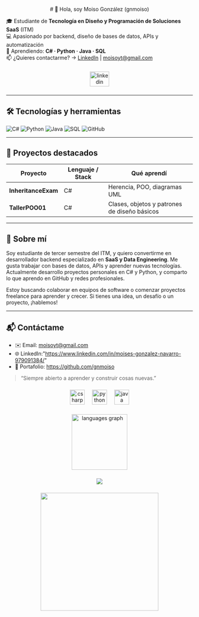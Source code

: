 <p align="center"># 👋 Hola, soy Moiso González (gnmoiso)

🎓 Estudiante de **Tecnología en Diseño y Programación de Soluciones SaaS** (ITM)  
💻 Apasionado por backend, diseño de bases de datos, APIs y automatización  
🌱 Aprendiendo: **C# · Python · Java · SQL**  
📫 ¿Quieres contactarme? -> [LinkedIn](https://www.linkedin.com/in/tuusuario) | moisoyt@gmail.com

###
<div align="center">
  <a href="https://www.linkedin.com/in/moises-gonzalez-navarro-979091384/" target="_blank">
    <img src="https://raw.githubusercontent.com/maurodesouza/profile-readme-generator/master/src/assets/icons/social/linkedin/default.svg" width="52" height="40" alt="linkedin logo"  />
  </a>
</div>

###

---

## 🛠 Tecnologías y herramientas

![C#](https://img.shields.io/badge/C%23-239120?style=for-the-badge&logo=c-sharp&logoColor=white)
![Python](https://img.shields.io/badge/Python-3776AB?style=for-the-badge&logo=python&logoColor=white)
![Java](https://img.shields.io/badge/Java-ED8B00?style=for-the-badge&logo=java&logoColor=white)
![SQL](https://img.shields.io/badge/SQL-4479A1?style=for-the-badge&logo=mysql&logoColor=white)
![GitHub](https://img.shields.io/badge/GitHub-181717?style=for-the-badge&logo=github&logoColor=white)

---

## 🚀 Proyectos destacados

| Proyecto | Lenguaje / Stack | Qué aprendí |
|---------|------------------|-------------|
| **InheritanceExam** | C# | Herencia, POO, diagramas UML |
| **TallerPOO01** | C# | Clases, objetos y patrones de diseño básicos |

---

## 📝 Sobre mí

Soy estudiante de tercer semestre del ITM, y quiero convertirme en desarrollador backend especializado en **SaaS y Data Engineering**. Me gusta trabajar con bases de datos, APIs y aprender nuevas tecnologías. Actualmente desarrollo proyectos personales en C# y Python, y comparto lo que aprendo en GitHub y redes profesionales.

Estoy buscando colaborar en equipos de software o comenzar proyectos freelance para aprender y crecer. Si tienes una idea, un desafío o un proyecto, ¡hablemos!

---

## 📬 Contáctame

- ✉️ Email: moisoyt@gmail.com  
- 🌐 LinkedIn:"https://www.linkedin.com/in/moises-gonzalez-navarro-979091384/"
- 💼 Portafolio: https://github.com/gnmoiso  

> “Siempre abierto a aprender y construir cosas nuevas.”  
</p>

###



###

<div align="center">
  <img src="https://cdn.jsdelivr.net/gh/devicons/devicon/icons/csharp/csharp-original.svg" height="40" alt="csharp logo"  />
  <img width="12" />
  <img src="https://cdn.jsdelivr.net/gh/devicons/devicon/icons/python/python-original.svg" height="40" alt="python logo"  />
  <img width="12" />
  <img src="https://cdn.jsdelivr.net/gh/devicons/devicon/icons/java/java-original.svg" height="40" alt="java logo"  />
  </>



###

<div align="center">
  <img src="https://github-readme-stats.vercel.app/api/top-langs?username=gnmoiso&locale=en&hide_title=false&layout=compact&card_width=320&langs_count=7&theme=tokyonight&hide_border=false&order=2" height="150" alt="languages graph"  />
</div>

###

<div align="center">
  <img src="https://visitor-badge.laobi.icu/badge?page_id=gnmoiso.gnmoiso&"  />
</div>

###

<div align="center">
  <img height="318" src="https://i.imgflip.com/a5wgmq.gif"  />
</div>

###

